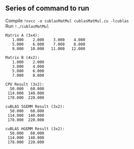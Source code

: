 Series of command to run
---

Compile
```!nvcc -o cublasMatMul cublasMatMul.cu -lcublas```<br>
Run
```!./cublasMatMul```
```
Matrix A (3x4):
   1.000    2.000    3.000    4.000 
   5.000    6.000    7.000    8.000 
   9.000   10.000   11.000   12.000 

Matrix B (4x2):
   1.000    2.000 
   3.000    4.000 
   5.000    6.000 
   7.000    8.000 

CPU Result (3x2):
  50.000   60.000 
 114.000  140.000 
 178.000  220.000 

cuBLAS SGEMM Result (3x2):
  50.000   60.000 
 114.000  140.000 
 178.000  220.000 

cuBLAS HGEMM Result (3x2):
  50.000   60.000 
 114.000  140.000 
 178.000  220.000 
```

